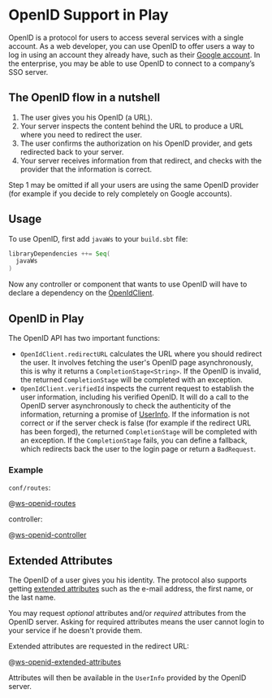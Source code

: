 <!--- Copyright (C) 2009-2015 Typesafe Inc. <http://www.typesafe.com> -->
# OpenID Support in Play

OpenID is a protocol for users to access several services with a single account. As a web developer, you can use OpenID to offer users a way to log in using an account they already have, such as their [Google account](https://developers.google.com/accounts/docs/OpenID). In the enterprise, you may be able to use OpenID to connect to a company’s SSO server.

## The OpenID flow in a nutshell

1. The user gives you his OpenID (a URL).
2. Your server inspects the content behind the URL to produce a URL where you need to redirect the user.
3. The user confirms the authorization on his OpenID provider, and gets redirected back to your server.
4. Your server receives information from that redirect, and checks with the provider that the information is correct.

Step 1 may be omitted if all your users are using the same OpenID provider (for example if you decide to rely completely on Google accounts).

## Usage

To use OpenID, first add `javaWs`  to your `build.sbt` file:

```scala
libraryDependencies ++= Seq(
  javaWs
)
```

Now any controller or component that wants to use OpenID will have to declare a dependency on the [OpenIdClient](api/java/play/libs/openid/OpenIdClient.html).

## OpenID in Play

The OpenID API has two important functions:

* `OpenIdClient.redirectURL` calculates the URL where you should redirect the user. It involves fetching the user's OpenID page asynchronously, this is why it returns a `CompletionStage<String>`. If the OpenID is invalid, the returned `CompletionStage` will be completed with an exception.
* `OpenIdClient.verifiedId` inspects the current request to establish the user information, including his verified OpenID. It will do a call to the OpenID server asynchronously to check the authenticity of the information, returning a promise of [UserInfo](api/java/play/libs/openid/UserInfo.html). If the information is not correct or if the server check is false (for example if the redirect URL has been forged), the returned `CompletionStage` will be completed with an exception.
If the `CompletionStage` fails, you can define a fallback, which redirects back the user to the login page or return a `BadRequest`.

### Example

`conf/routes`:

@[ws-openid-routes](code/javaguide.ws.routes)

controller:

@[ws-openid-controller](code/javaguide/ws/controllers/OpenIDController.java)


## Extended Attributes

The OpenID of a user gives you his identity. The protocol also supports getting [extended attributes](http://openid.net/specs/openid-attribute-exchange-1_0.html) such as the e-mail address, the first name, or the last name.

You may request *optional* attributes and/or *required* attributes from the OpenID server. Asking for required attributes means the user cannot login to your service if he doesn't provide them.

Extended attributes are requested in the redirect URL:

@[ws-openid-extended-attributes](code/javaguide/ws/controllers/OpenIDController.java)

Attributes will then be available in the `UserInfo` provided by the OpenID server.
